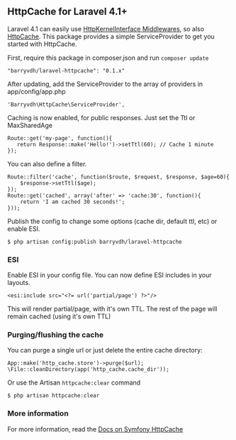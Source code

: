 ## HttpCache for Laravel 4.1+

Laravel 4.1 can easily use [HttpKernelInterface Middlewares](http://stackphp.com/middlewares/), so also [HttpCache](http://symfony.com/doc/current/book/http_cache.html).
This package provides a simple ServiceProvider to get you started with HttpCache.

First, require this package in composer.json and run `composer update`

    "barryvdh/laravel-httpcache": "0.1.x"

After updating, add the ServiceProvider to the array of providers in app/config/app.php

    'Barryvdh\HttpCache\ServiceProvider',

Caching is now enabled, for public responses. Just set the Ttl or MaxSharedAge

    Route::get('my-page', function(){
       return Response::make('Hello!')->setTtl(60); // Cache 1 minute
    });

You can also define a filter.

    Route::filter('cache', function($route, $request, $response, $age=60){
        $response->setTtl($age);
    });
    Route::get('cached', array('after' => 'cache:30', function(){
        return 'I am cached 30 seconds!';
    }));

Publish the config to change some options (cache dir, default ttl, etc) or enable ESI.

    $ php artisan config:publish barryvdh/laravel-httpcache

### ESI

Enable ESI in your config file. You can now define ESI includes in your layouts.

    <esi:include src="<?= url('partial/page') ?>"/>

This will render partial/page, with it's own TTL. The rest of the page will remain cached (using it's own TTL)

### Purging/flushing the cache

You can purge a single url or just delete the entire cache directory:

    App::make('http_cache.store')->purge($url);
    \File::cleanDirectory(app('http_cache.cache_dir'));

Or use the Artisan `httpcache:clear` command

    $ php artisan httpcache:clear

### More information
For more information, read the [Docs on Symfony HttpCache](http://symfony.com/doc/current/book/http_cache.html#symfony2-reverse-proxy)
